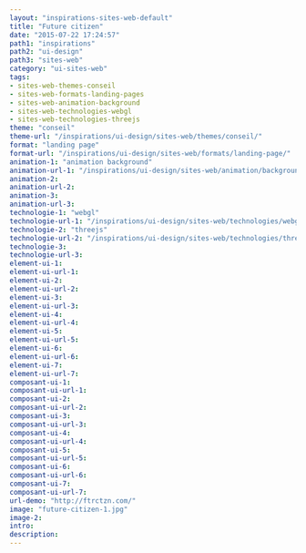 ```yaml
---
layout: "inspirations-sites-web-default"
title: "Future citizen"
date: "2015-07-22 17:24:57"
path1: "inspirations"
path2: "ui-design"
path3: "sites-web"
category: "ui-sites-web"
tags:
- sites-web-themes-conseil
- sites-web-formats-landing-pages
- sites-web-animation-background
- sites-web-technologies-webgl
- sites-web-technologies-threejs
theme: "conseil"
theme-url: "/inspirations/ui-design/sites-web/themes/conseil/"
format: "landing page"
format-url: "/inspirations/ui-design/sites-web/formats/landing-page/"
animation-1: "animation background"
animation-url-1: "/inspirations/ui-design/sites-web/animation/background/"
animation-2:
animation-url-2:
animation-3:
animation-url-3:
technologie-1: "webgl"
technologie-url-1: "/inspirations/ui-design/sites-web/technologies/webgl/"
technologie-2: "threejs"
technologie-url-2: "/inspirations/ui-design/sites-web/technologies/threejs/"
technologie-3:
technologie-url-3:
element-ui-1:
element-ui-url-1:
element-ui-2:
element-ui-url-2:
element-ui-3:
element-ui-url-3:
element-ui-4:
element-ui-url-4:
element-ui-5:
element-ui-url-5:
element-ui-6:
element-ui-url-6:
element-ui-7:
element-ui-url-7:
composant-ui-1:
composant-ui-url-1:
composant-ui-2:
composant-ui-url-2:
composant-ui-3:
composant-ui-url-3:
composant-ui-4:
composant-ui-url-4:
composant-ui-5:
composant-ui-url-5:
composant-ui-6:
composant-ui-url-6:
composant-ui-7:
composant-ui-url-7:
url-demo: "http://ftrctzn.com/"
image: "future-citizen-1.jpg"
image-2:
intro:
description:
---
```

